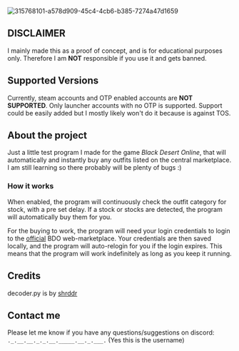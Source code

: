 ![315768101-a578d909-45c4-4cb6-b385-7274a47d1659](https://github.com/Moo-ware/BDO-OutfitBot/assets/56319809/23157a97-7b80-4274-80c0-68b406f92ec2)

## DISCLAIMER
I mainly made this as a proof of concept, and is for educational purposes only. Therefore I am **NOT** responsible if you use it and gets banned.

## **Supported Versions**
Currently, steam accounts and OTP enabled accounts are **NOT SUPPORTED**. Only launcher accounts with no OTP is supported. Support could be easily added but I mostly likely won't do it because is against TOS.

## About the project
Just a little test program I made for the game *Black Desert Online*, that will automatically and instantly buy any outfits listed on the central marketplace. I am still learning so there probably will be plenty of bugs :)


### How it works
When enabled, the program will continuously check the outfit category for stock, with a pre set delay. If a stock or stocks are detected, the program will automatically buy them for you.


For the buying to work, the program will need your login credentials to login to the [official](https://na-trade.naeu.playblackdesert.com/Intro/) BDO web-marketplace. Your credentials are then saved locally, and the program will auto-relogin for you if the login expires. This means that the program will work indefinitely as long as you keep it running.

## Credits
decoder.py is by [shrddr](https://github.com/shrddr/huffman_heap)

## Contact me
Please let me know if you have any questions/suggestions on discord: `._.__.__._._.__._____.__._.___.` (Yes this is the username)



